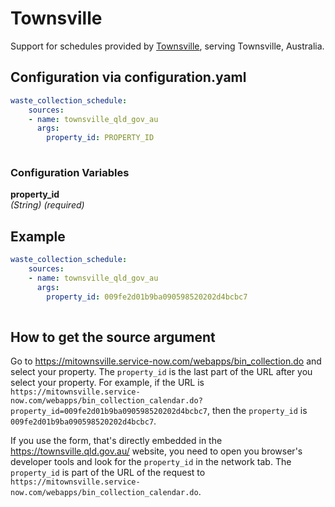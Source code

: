 # Townsville

Support for schedules provided by [Townsville](https://townsville.qld.gov.au/), serving Townsville, Australia.

## Configuration via configuration.yaml

```yaml
waste_collection_schedule:
    sources:
    - name: townsville_qld_gov_au
      args:
        property_id: PROPERTY_ID
        
```

### Configuration Variables

**property_id**  
*(String) (required)*


## Example

```yaml
waste_collection_schedule:
    sources:
    - name: townsville_qld_gov_au
      args:
        property_id: 009fe2d01b9ba090598520202d4bcbc7
        
```

## How to get the source argument

Go to <https://mitownsville.service-now.com/webapps/bin_collection.do> and select your property.  The `property_id` is the last part of the URL after you select your property. For example, if the URL is `https://mitownsville.service-now.com/webapps/bin_collection_calendar.do?property_id=009fe2d01b9ba090598520202d4bcbc7`, then the `property_id` is `009fe2d01b9ba090598520202d4bcbc7`.

If you use the form, that's directly embedded in the <https://townsville.qld.gov.au/> website, you need to open you browser's developer tools and look for the `property_id` in the network tab. The `property_id` is part of the URL of the request to `https://mitownsville.service-now.com/webapps/bin_collection_calendar.do`.
